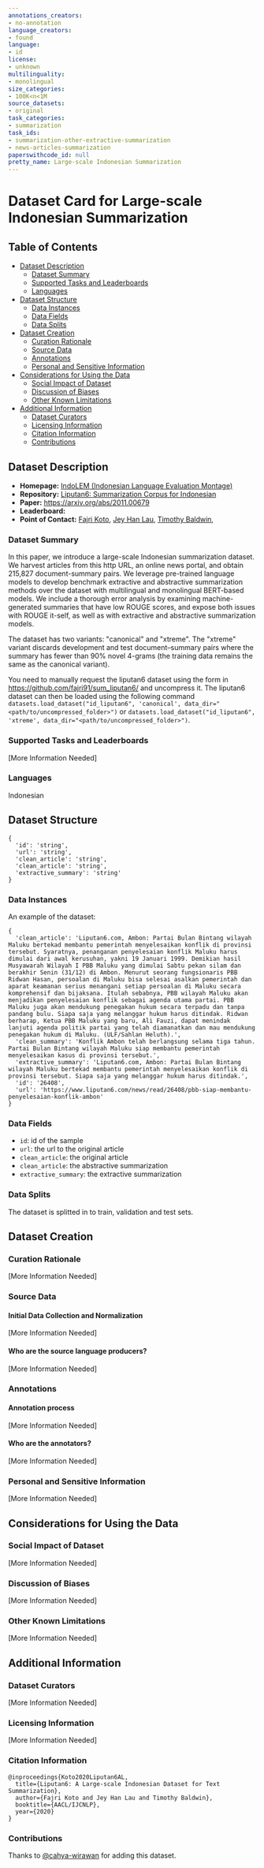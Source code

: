 ```yaml
---
annotations_creators:
- no-annotation
language_creators:
- found
language:
- id
license:
- unknown
multilinguality:
- monolingual
size_categories:
- 100K<n<1M
source_datasets:
- original
task_categories:
- summarization
task_ids:
- summarization-other-extractive-summarization
- news-articles-summarization
paperswithcode_id: null
pretty_name: Large-scale Indonesian Summarization
---
```


# Dataset Card for Large-scale Indonesian Summarization

## Table of Contents
- [Dataset Description](#dataset-description)
  - [Dataset Summary](#dataset-summary)
  - [Supported Tasks and Leaderboards](#supported-tasks-and-leaderboards)
  - [Languages](#languages)
- [Dataset Structure](#dataset-structure)
  - [Data Instances](#data-instances)
  - [Data Fields](#data-fields)
  - [Data Splits](#data-splits)
- [Dataset Creation](#dataset-creation)
  - [Curation Rationale](#curation-rationale)
  - [Source Data](#source-data)
  - [Annotations](#annotations)
  - [Personal and Sensitive Information](#personal-and-sensitive-information)
- [Considerations for Using the Data](#considerations-for-using-the-data)
  - [Social Impact of Dataset](#social-impact-of-dataset)
  - [Discussion of Biases](#discussion-of-biases)
  - [Other Known Limitations](#other-known-limitations)
- [Additional Information](#additional-information)
  - [Dataset Curators](#dataset-curators)
  - [Licensing Information](#licensing-information)
  - [Citation Information](#citation-information)
  - [Contributions](#contributions)

## Dataset Description

- **Homepage:** [IndoLEM (Indonesian Language Evaluation Montage)](https://indolem.github.io/)
- **Repository:** [Liputan6: Summarization Corpus for Indonesian](https://github.com/fajri91/sum_liputan6/)
- **Paper:** https://arxiv.org/abs/2011.00679
- **Leaderboard:**
- **Point of Contact:** [Fajri Koto](mailto:feryandi.n@gmail.com),
[Jey Han Lau](mailto:jeyhan.lau@gmail.com), [Timothy Baldwin](mailto:tbaldwin@unimelb.edu.au), 

### Dataset Summary

In this paper, we introduce a large-scale Indonesian summarization dataset. We harvest articles from this http URL,
an online news portal, and obtain 215,827 document-summary pairs. We leverage pre-trained language models to develop
benchmark extractive and abstractive summarization methods over the dataset with multilingual and monolingual
BERT-based models. We include a thorough error analysis by examining machine-generated summaries that have
low ROUGE scores, and expose both issues with ROUGE it-self, as well as with extractive and abstractive
summarization models.

The dataset has two variants: "canonical" and "xtreme". The "xtreme" variant discards development and test 
document–summary pairs where the summary has fewer than 90% novel 4-grams (the training data remains the same 
as the canonical variant).

You need to manually request the liputan6 dataset using the form in https://github.com/fajri91/sum_liputan6/
and uncompress it. The liputan6 dataset can then be loaded using the following command 
`datasets.load_dataset("id_liputan6", 'canonical', data_dir="<path/to/uncompressed_folder>")` or
`datasets.load_dataset("id_liputan6", 'xtreme', data_dir="<path/to/uncompressed_folder>")`.
### Supported Tasks and Leaderboards

[More Information Needed]

### Languages
Indonesian

## Dataset Structure
```
{
  'id': 'string',
  'url': 'string',
  'clean_article': 'string',
  'clean_article': 'string',
  'extractive_summary': 'string'
}
```
### Data Instances

An example of the dataset:
```
{
  'clean_article': 'Liputan6.com, Ambon: Partai Bulan Bintang wilayah Maluku bertekad membantu pemerintah menyelesaikan konflik di provinsi tersebut. Syaratnya, penanganan penyelesaian konflik Maluku harus dimulai dari awal kerusuhan, yakni 19 Januari 1999. Demikian hasil Musyawarah Wilayah I PBB Maluku yang dimulai Sabtu pekan silam dan berakhir Senin (31/12) di Ambon. Menurut seorang fungsionaris PBB Ridwan Hasan, persoalan di Maluku bisa selesai asalkan pemerintah dan aparat keamanan serius menangani setiap persoalan di Maluku secara komprehensif dan bijaksana. Itulah sebabnya, PBB wilayah Maluku akan menjadikan penyelesaian konflik sebagai agenda utama partai. PBB Maluku juga akan mendukung penegakan hukum secara terpadu dan tanpa pandang bulu. Siapa saja yang melanggar hukum harus ditindak. Ridwan berharap, Ketua PBB Maluku yang baru, Ali Fauzi, dapat menindak lanjuti agenda politik partai yang telah diamanatkan dan mau mendukung penegakan hukum di Maluku. (ULF/Sahlan Heluth).',
  'clean_summary': 'Konflik Ambon telah berlangsung selama tiga tahun. Partai Bulan Bintang wilayah Maluku siap membantu pemerintah menyelesaikan kasus di provinsi tersebut.',
  'extractive_summary': 'Liputan6.com, Ambon: Partai Bulan Bintang wilayah Maluku bertekad membantu pemerintah menyelesaikan konflik di provinsi tersebut. Siapa saja yang melanggar hukum harus ditindak.',
  'id': '26408',
  'url': 'https://www.liputan6.com/news/read/26408/pbb-siap-membantu-penyelesaian-konflik-ambon'
}

```

### Data Fields
- `id`: id of the sample
- `url`: the url to the original article
- `clean_article`: the original article
- `clean_article`: the abstractive summarization
- `extractive_summary`: the extractive summarization

### Data Splits

The dataset is splitted in to train, validation and test sets.

## Dataset Creation

### Curation Rationale

[More Information Needed]

### Source Data

#### Initial Data Collection and Normalization

[More Information Needed]

#### Who are the source language producers?

[More Information Needed]

### Annotations

#### Annotation process

[More Information Needed]

#### Who are the annotators?
[More Information Needed]

### Personal and Sensitive Information

[More Information Needed]

## Considerations for Using the Data

### Social Impact of Dataset

[More Information Needed]

### Discussion of Biases

[More Information Needed]

### Other Known Limitations

[More Information Needed]

## Additional Information

### Dataset Curators

[More Information Needed]

### Licensing Information

[More Information Needed]

### Citation Information
```
@inproceedings{Koto2020Liputan6AL,
  title={Liputan6: A Large-scale Indonesian Dataset for Text Summarization},
  author={Fajri Koto and Jey Han Lau and Timothy Baldwin},
  booktitle={AACL/IJCNLP},
  year={2020}
}
```
### Contributions

Thanks to [@cahya-wirawan](https://github.com/cahya-wirawan) for adding this dataset.
